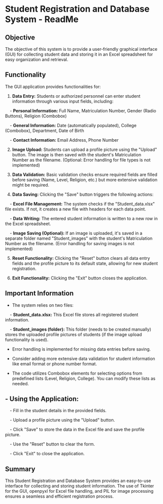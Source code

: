 # **Student Registration and Database System - ReadMe**
## Objective
  
The objective of this system is to provide a user-friendly graphical interface (GUI) for collecting student data and storing it in an Excel spreadsheet for easy organization and retrieval.

## Functionality

The GUI application provides functionalities for:

1. **Data Entry:** Students or authorized personnel can enter student information through various input fields, including:

    - **Personal Information:** Full Name, Matriculation Number, Gender (Radio Buttons), Religion (Combobox)

    - **General Information:** Date (automatically populated), College (Combobox), Department, Date of Birth

    - **Contact Information:** Email Address, Phone Number

2. **Image Upload:** Students can upload a profile picture using the "Upload" button. The image is then saved with the student's Matriculation Number as the filename. (Optional: Error handling for file types is not implemented)

3. **Data Validation:** Basic validation checks ensure required fields are filled before saving (Name, Level, Religion, etc.) but more extensive validation might be required.

4. **Data Saving:** Clicking the "Save" button triggers the following actions:

    - **Excel File Management:** The system checks if the "Student_data.xlsx" file exists. If not, it creates a new file with headers for each data point.

    - **Data Writing:** The entered student information is written to a new row in the Excel spreadsheet.

    - **Image Saving (Optional):** If an image is uploaded, it's saved in a separate folder named "Student_images" with the student's Matriculation Number as the filename. (Error handling for saving images is not implemented)

5. **Reset Functionality:** Clicking the "Reset" button clears all data entry fields and the profile picture to its default state, allowing for new student registration.

6. **Exit Functionality:** Clicking the "Exit" button closes the application. 







## Important Information

- The system relies on two files:

    - **Student_data.xlsx:** This Excel file stores all registered student information.

    - **Student_images (folder):** This folder (needs to be created manually) stores the uploaded profile pictures of students (if the image upload functionality is used).

- Error handling is implemented for missing data entries before saving.

- Consider adding more extensive data validation for student information like email format or phone number format.

- The code utilizes Combobox elements for selecting options from predefined lists (Level, Religion, College). You can modify these lists as needed.

## - Using the Application:

    - Fill in the student details in the provided fields.

    - Upload a profile picture using the "Upload" button.

    - Click "Save" to store the data in the Excel file and save the profile picture.

    - Use the "Reset" button to clear the form.

    - Click "Exit" to close the application.

  

## Summary

This Student Registration and Database System provides an easy-to-use interface for collecting and storing student information. The use of Tkinter for the GUI, openpyxl for Excel file handling, and PIL for image processing ensures a seamless and efficient registration process.